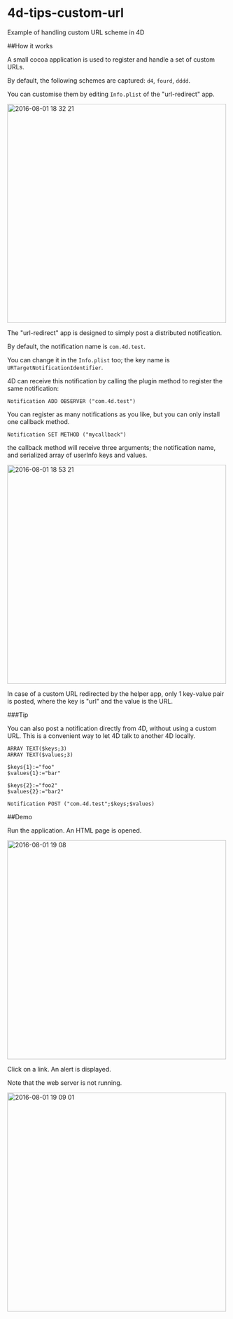 # 4d-tips-custom-url
Example of handling custom URL scheme in 4D 

##How it works

A small cocoa application is used to register and handle a set of custom URLs.

By default, the following schemes are captured: ``d4``, ``fourd``, ``dddd``.

You can customise them by editing ``Info.plist`` of the "url-redirect" app.

<img width="500" alt="2016-08-01 18 32 21" src="https://cloud.githubusercontent.com/assets/1725068/17289833/65394a98-5816-11e6-87d2-537bdb731947.png">

The "url-redirect" app is designed to simply post a distributed notification.

By default, the notification name is ``com.4d.test``.

You can change it in the ``Info.plist`` too; the key name is ``URTargetNotificationIdentifier``.

4D can receive this notification by calling the plugin method to register the same notification:

```
Notification ADD OBSERVER ("com.4d.test")
```

You can register as many notifications as you like, but you can only install one callback method.

```
Notification SET METHOD ("mycallback")
```

the callback method will receive three arguments; the notification name, and serialized array of userInfo keys and values. 

<img width="500" alt="2016-08-01 18 53 21" src="https://cloud.githubusercontent.com/assets/1725068/17290409/4b4ce574-5819-11e6-8e6d-937b4ebb0868.png">

In case of a custom URL redirected by the helper app, only 1 key-value pair is posted, where the key is "url" and the value is the URL.

###Tip

You can also post a notification directly from 4D, without using a custom URL. This is a convenient way to let 4D talk to another 4D locally.

```
ARRAY TEXT($keys;3)
ARRAY TEXT($values;3)

$keys{1}:="foo"
$values{1}:="bar"

$keys{2}:="foo2"
$values{2}:="bar2"

Notification POST ("com.4d.test";$keys;$values)
```

##Demo

Run the application. An HTML page is opened.

<img width="500" alt="2016-08-01 19 08" src="https://cloud.githubusercontent.com/assets/1725068/17290834/70b429f6-581b-11e6-811c-8d8e676f2500.png">

Click on a link. An alert is displayed. 

Note that the web server is not running.

<img width="500" alt="2016-08-01 19 09 01" src="https://cloud.githubusercontent.com/assets/1725068/17290856/834392a0-581b-11e6-94ea-c1594e15051f.png">
